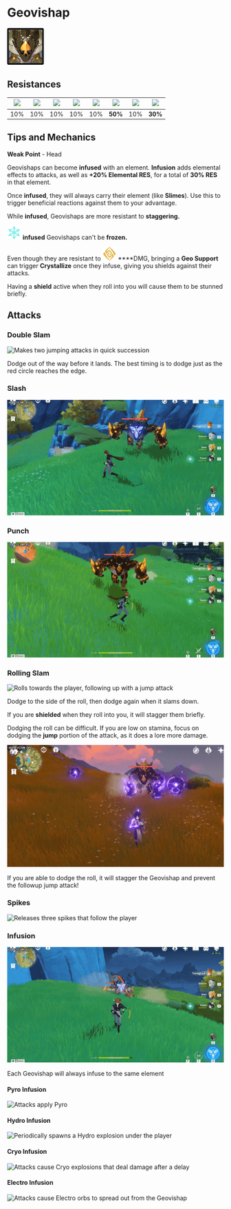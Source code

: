 # Geovishap

![](../.gitbook/assets/geovishap.png)

## Resistances

| ​​![](https://firebasestorage.googleapis.com/v0/b/gitbook-28427.appspot.com/o/assets%2F-MVAGyyACcSzyzfmgy7f%2Fsync%2F485abc41b72e4fb75fd6cf1b2c21d83a5da9a05c.png?generation=1615182625871961&alt=media) | ​​![](https://firebasestorage.googleapis.com/v0/b/gitbook-28427.appspot.com/o/assets%2F-MVAGyyACcSzyzfmgy7f%2Fsync%2F1a9d730812988c6cd8678f117630d179f689cee0.png?generation=1615182626544397&alt=media) | ​​![](https://firebasestorage.googleapis.com/v0/b/gitbook-28427.appspot.com/o/assets%2F-MVAGyyACcSzyzfmgy7f%2Fsync%2Fe0472b52c548a7162a648c191cad9b7bbdf4498b.png?generation=1615182626170812&alt=media) | ​​![](https://firebasestorage.googleapis.com/v0/b/gitbook-28427.appspot.com/o/assets%2F-MVAGyyACcSzyzfmgy7f%2Fsync%2Fa8efded210241d0c6764e2819b9c750deff8a6d4.png?generation=1615182626278065&alt=media) | ​​![](https://firebasestorage.googleapis.com/v0/b/gitbook-28427.appspot.com/o/assets%2F-MVAGyyACcSzyzfmgy7f%2Fsync%2F68e4777d7c38eb974be29d8260b1f52709a44a26.png?generation=1615182625284983&alt=media) | ​​![](https://firebasestorage.googleapis.com/v0/b/gitbook-28427.appspot.com/o/assets%2F-MVAGyyACcSzyzfmgy7f%2Fsync%2Fcb0b6d83e3899b9d4310fb78ce58ccad28b8c839.png?generation=1615182626007947&alt=media) | ​​![](https://firebasestorage.googleapis.com/v0/b/gitbook-28427.appspot.com/o/assets%2F-MVAGyyACcSzyzfmgy7f%2Fsync%2F347363c813f76f26b0c6c74df49012812f9fe690.png?generation=1615182625760905&alt=media) | ​​![](https://firebasestorage.googleapis.com/v0/b/gitbook-28427.appspot.com/o/assets%2F-MVAGyyACcSzyzfmgy7f%2Fsync%2F7db8ec0e8a47656e2367909ab5d65aa19effb930.png?generation=1615182626144273&alt=media) |
| :---: | :---: | :---: | :---: | :---: | :---: | :---: | :---: |
| 10% | 10% | 10% | 10% | 10% | **50%** | 10% | **30%** |

## Tips and Mechanics

**Weak Point** - Head

Geovishaps can become **infused** with an element. **Infusion** adds elemental effects to attacks, as well as **+20% Elemental RES**, for a total of **30% RES** in that element.

Once **infused**, they will always carry their element \(like **Slimes**\). Use this to trigger beneficial reactions against them to your advantage.

While **infused**, Geovishaps are more resistant to **staggering.**

![](../.gitbook/assets/cryo_small.png) **infused** Geovishaps can't be **frozen.**

Even though they are resistant to ![](../.gitbook/assets/geo_small.png) ****DMG, bringing a **Geo Support** can trigger **Crystallize** once they infuse, giving you shields against their attacks.

Having a **shield** active when they roll into you will cause them to be stunned briefly.

## Attacks

### Double Slam

![Makes two jumping attacks in quick succession](../.gitbook/assets/geovishap_stomp.gif)

Dodge out of the way before it lands. The best timing is to dodge just as the red circle reaches the edge.

### Slash

![](../.gitbook/assets/geovishap_slash.gif)

### Punch

![](../.gitbook/assets/geovishap_punch.gif)

### Rolling Slam

![Rolls towards the player, following up with a jump attack](../.gitbook/assets/geovishap_roll.gif)

Dodge to the side of the roll, then dodge again when it slams down.

If you are **shielded** when they roll into you, it will stagger them briefly.

Dodging the roll can be difficult. If you are low on stamina, focus on dodging the **jump** portion of the attack, as it does a lore more damage.

![](../.gitbook/assets/geovishap_roll_dodge.gif)

If you are able to dodge the roll, it will stagger the Geovishap and prevent the followup jump attack!

### Spikes

![Releases three spikes that follow the player](../.gitbook/assets/geovishap_spikes.gif)

### Infusion

![Charges up and infuses itself with an Element](../.gitbook/assets/geovishap_infuse_pyro.gif)

Each Geovishap will always infuse to the same element

#### Pyro Infusion

![Attacks apply Pyro](../.gitbook/assets/geovishap_stomp_pyro.gif)

#### Hydro Infusion

![Periodically spawns a Hydro explosion under the player](../.gitbook/assets/geovishap_stomp_hydro.gif)

#### Cryo Infusion

![Attacks cause Cryo explosions that deal damage after a delay](../.gitbook/assets/geovishap_stomp_cryo.gif)

#### Electro Infusion

![Attacks cause Electro orbs to spread out from the Geovishap](../.gitbook/assets/geovishap_stomp_electro.gif)



